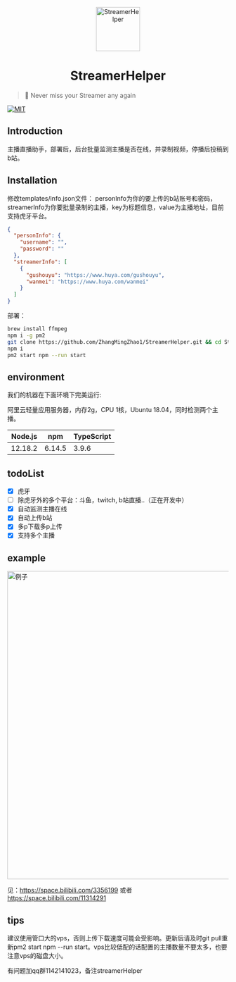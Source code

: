 <p align="center">
<img src="https://images.cnblogs.com/cnblogs_com/zhangmingzhao/1808511/o_2007170914451.png" alt="StreamerHelper" width="100">
</p>
<h1 align="center">StreamerHelper</h1>

> 🍰 Never miss your Streamer any again

[![MIT](https://img.shields.io/apm/l/vim-mode?style=flat-square)](https://github.com/ZhangMingZhao1/StreamerHelper/blob/master/LICENSE)

## Introduction

主播直播助手，部署后，后台批量监测主播是否在线，并录制视频，停播后投稿到b站。

## Installation

修改templates/info.json文件：
personInfo为你的要上传的b站账号和密码，
streamerInfo为你要批量录制的主播，key为标题信息，value为主播地址，目前支持虎牙平台。

```json
{
  "personInfo": {
    "username": "",
    "password": ""
  },
  "streamerInfo": [
    {
      "gushouyu": "https://www.huya.com/gushouyu",
      "wanmei": "https://www.huya.com/wanmei"
    }
  ]
}
```

部署：
```bash
brew install ffmpeg
npm i -g pm2
git clone https://github.com/ZhangMingZhao1/StreamerHelper.git && cd StreamerHelper
npm i
pm2 start npm --run start
```

## environment

我们的机器在下面环境下完美运行:

阿里云轻量应用服务器，内存2g，CPU 1核，Ubuntu 18.04，同时检测两个主播。

| Node.js | npm | TypeScript|
| ---- | ---- | ---- |
| 12.18.2 | 6.14.5 |3.9.6 |



## todoList

- [x] 虎牙
- [ ] 除虎牙外的多个平台：斗鱼，twitch, b站直播..（正在开发中）
- [x] 自动监测主播在线
- [x] 自动上传b站
- [x] 多p下载多p上传
- [x] 支持多个主播

## example
<img src="https://images.cnblogs.com/cnblogs_com/zhangmingzhao/1808511/o_2007170908082.png" alt="例子" width="700">

见：https://space.bilibili.com/3356199 或者 https://space.bilibili.com/11314291

## tips

建议使用管口大的vps，否则上传下载速度可能会受影响。更新后请及时git pull重新pm2 start npm --run start。vps比较低配的话配置的主播数量不要太多，也要注意vps的磁盘大小。


有问题加qq群1142141023，备注streamerHelper
